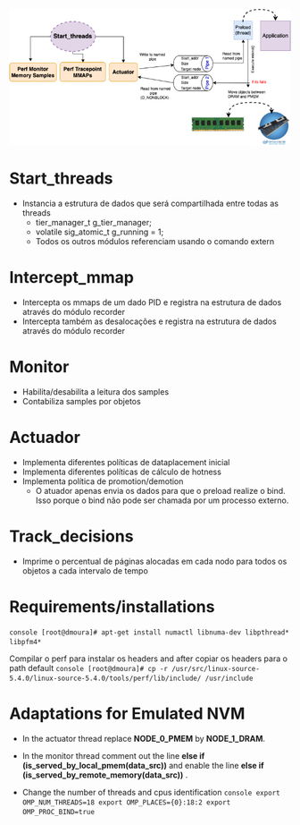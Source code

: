 
<a href="design.pdf" class="image fit"><img src="design.png" alt=""></a>


# Start_threads

- Instancia a estrutura de dados que será compartilhada entre todas as threads
  * tier_manager_t g_tier_manager;
  * volatile sig_atomic_t g_running = 1;
  * Todos os outros módulos referenciam usando o comando extern 

# Intercept_mmap

- Intercepta os mmaps de um dado PID e registra na estrutura de dados através do módulo recorder
- Intercepta também as desalocações e registra na estrutura de dados através do módulo recorder

# Monitor

- Habilita/desabilita a leitura dos samples
- Contabiliza samples por objetos

# Actuador

- Implementa diferentes políticas de dataplacement inicial
- Implementa diferentes políticas de cálculo de hotness
- Implementa política de promotion/demotion
  * O atuador apenas envia os dados para que o preload realize o bind. Isso porque o bind não pode ser chamada por um processo externo.

# Track_decisions

- Imprime o percentual de páginas alocadas em cada nodo para todos os objetos a cada intervalo de tempo

# Requirements/installations

``console
[root@dmoura]# apt-get install numactl libnuma-dev libpthread* libpfm4*
``

Compilar o perf para instalar os headers and after copiar os headers para o path default
``console
[root@dmoura]# cp -r /usr/src/linux-source-5.4.0/linux-source-5.4.0/tools/perf/lib/include/ /usr/include
``

# Adaptations for Emulated NVM

- In the actuator thread replace **NODE_0_PMEM** by **NODE_1_DRAM**.

- In the monitor thread comment out the line **else if (is_served_by_local_pmem(data_src))** and enable the line **else if (is_served_by_remote_memory(data_src))** .

- Change the number of threads and cpus identification
``console
export OMP_NUM_THREADS=18
export OMP_PLACES={0}:18:2
export OMP_PROC_BIND=true
``



